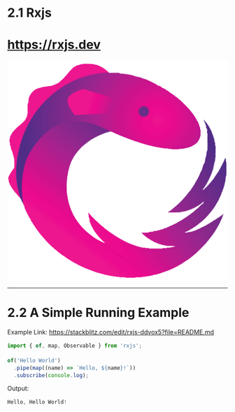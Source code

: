 # 2.1 Rxjs

# https://rxjs.dev

<img src="/images/Rx_Logo.png" class="m-1 h-60 rounded shadow" />

<!-- 
1. Rxjs是实现响应式编程的一个工具。
2. Rx的概念最初是由微软公司实现并开源，也就是Rx.NET. 因为Rx带来的编程方式大大改进了异步编程模型，后续C++的RxCpp还有Ruby的Rx.rb, Python的RxPy，还有Java的RxJava。
3. 很多东西都是触类旁通的，将一门精通之后，再学习其他的会轻松自在很多。
4. 这是Rxjs的官方网站，目前最新的版本是v7.8. 因为从v5版本，它做了很大的改动，所以网上很多的blog，教程等给出的代码是旧版本的代码，已经是过时的东西，大家在后续自学的时候，需要结合官方文档，有辨别性的学习。
-->
---

# 2.2 A Simple Running Example

Example Link: 
https://stackblitz.com/edit/rxjs-ddvox5?file=README.md

```ts {}
import { of, map, Observable } from 'rxjs';

of('Hello World')
  .pipe(map((name) => `Hello, ${name}!`))
  .subscribe(console.log);
```


Output:
```ts {}
Hello, Hello World!
```


<!-- 
1. 可以使用画笔，讲述一下， of源头， 中间在管道中使用map()函数处理数据，最终，通过将数据输出到控制台作为响应。
2. 在之前上一届的培训中，发现指导每一个人去在本地搭建开发环境是非常浪费时间的， 所以，我们会使用这个cloudIDE提供好的开发环境，这样同学可以更加的关注于rxjs本身的内容上，而不用浪费时间在环境搭建与调试上。
3. 每个人可以，打开“https://stackblitz.com” 新建一个rxjs的项目， 可以用于练习课上的实例代码。
-->